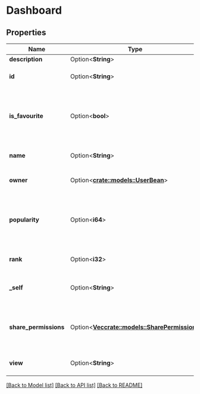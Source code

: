 # Dashboard

## Properties

Name | Type | Description | Notes
------------ | ------------- | ------------- | -------------
**description** | Option<**String**> |  | [optional]
**id** | Option<**String**> | The ID of the dashboard. | [optional][readonly]
**is_favourite** | Option<**bool**> | Whether the dashboard is selected as a favorite by the user. | [optional][readonly]
**name** | Option<**String**> | The name of the dashboard. | [optional][readonly]
**owner** | Option<[**crate::models::UserBean**](UserBean.md)> | The owner of the dashboard. | [optional][readonly]
**popularity** | Option<**i64**> | The number of users who have this dashboard as a favorite. | [optional][readonly]
**rank** | Option<**i32**> | The rank of this dashboard. | [optional][readonly]
**_self** | Option<**String**> | The URL of these dashboard details. | [optional][readonly]
**share_permissions** | Option<[**Vec<crate::models::SharePermission>**](SharePermission.md)> | The details of any share permissions for the dashboard. | [optional][readonly]
**view** | Option<**String**> | The URL of the dashboard. | [optional][readonly]

[[Back to Model list]](../README.md#documentation-for-models) [[Back to API list]](../README.md#documentation-for-api-endpoints) [[Back to README]](../README.md)


